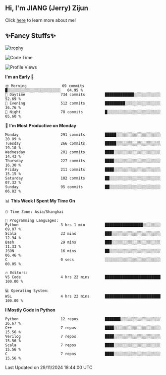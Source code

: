 ## Hi, I'm JIANG (Jerry) Zijun

Click [here](https://jzjerry.github.io/about/) to learn more about me!

## ✨Fancy Stuffs✨
[![trophy](https://github-profile-trophy.vercel.app/?username=jzjerry&theme=onedark)](https://github.com/ryo-ma/github-profile-trophy)
<!--START_SECTION:waka-->
![Code Time](http://img.shields.io/badge/Code%20Time-863%20hrs%2048%20mins-blue)

![Profile Views](http://img.shields.io/badge/Profile%20Views-0-blue)

**I'm an Early 🐤** 

```text
🌞 Morning                69 commits          █░░░░░░░░░░░░░░░░░░░░░░░░   04.95 % 
🌆 Daytime                734 commits         █████████████░░░░░░░░░░░░   52.69 % 
🌃 Evening                512 commits         █████████░░░░░░░░░░░░░░░░   36.76 % 
🌙 Night                  78 commits          █░░░░░░░░░░░░░░░░░░░░░░░░   05.60 % 
```
📅 **I'm Most Productive on Monday** 

```text
Monday                   291 commits         █████░░░░░░░░░░░░░░░░░░░░   20.89 % 
Tuesday                  266 commits         █████░░░░░░░░░░░░░░░░░░░░   19.10 % 
Wednesday                201 commits         ████░░░░░░░░░░░░░░░░░░░░░   14.43 % 
Thursday                 227 commits         ████░░░░░░░░░░░░░░░░░░░░░   16.30 % 
Friday                   211 commits         ████░░░░░░░░░░░░░░░░░░░░░   15.15 % 
Saturday                 102 commits         ██░░░░░░░░░░░░░░░░░░░░░░░   07.32 % 
Sunday                   95 commits          ██░░░░░░░░░░░░░░░░░░░░░░░   06.82 % 
```


📊 **This Week I Spent My Time On** 

```text
🕑︎ Time Zone: Asia/Shanghai

💬 Programming Languages: 
Python                   3 hrs 1 min         █████████████████░░░░░░░░   69.07 % 
Scala                    33 mins             ███░░░░░░░░░░░░░░░░░░░░░░   12.94 % 
Bash                     29 mins             ███░░░░░░░░░░░░░░░░░░░░░░   11.33 % 
JSON                     16 mins             ██░░░░░░░░░░░░░░░░░░░░░░░   06.46 % 
C                        0 secs              ░░░░░░░░░░░░░░░░░░░░░░░░░   00.05 % 

🔥 Editors: 
VS Code                  4 hrs 22 mins       █████████████████████████   100.00 % 

💻 Operating System: 
WSL                      4 hrs 22 mins       █████████████████████████   100.00 % 
```

**I Mostly Code in Python** 

```text
Python                   12 repos            ███████░░░░░░░░░░░░░░░░░░   26.67 % 
C++                      7 repos             ████░░░░░░░░░░░░░░░░░░░░░   15.56 % 
Verilog                  7 repos             ████░░░░░░░░░░░░░░░░░░░░░   15.56 % 
Scala                    7 repos             ████░░░░░░░░░░░░░░░░░░░░░   15.56 % 
C                        7 repos             ████░░░░░░░░░░░░░░░░░░░░░   15.56 % 
```




 Last Updated on 29/11/2024 18:44:00 UTC
<!--END_SECTION:waka-->

